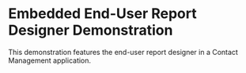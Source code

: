 # Embedded End-User Report Designer Demonstration


<p>This demonstration features the end-user report designer in a Contact Management application.</p>

<br/>


